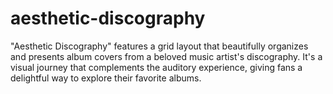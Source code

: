 # aesthetic-discography
"Aesthetic Discography" features a grid layout that beautifully organizes and presents album covers from a beloved music artist's discography. It's a visual journey that complements the auditory experience, giving fans a delightful way to explore their favorite albums.
